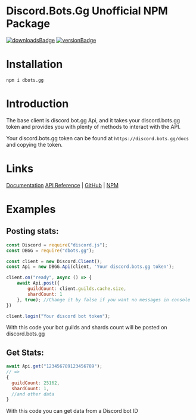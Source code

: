 # Discord.Bots.Gg Unofficial NPM Package

[![downloadsBadge](https://img.shields.io/npm/dt/dbots.gg?style=for-the-badge)](https://npmjs.com/dbots.gg)
[![versionBadge](https://img.shields.io/npm/v/dbots.gg?style=for-the-badge)](https://npmjs.com/dbots.gg)

# Installation
```shell
npm i dbots.gg
```

# Introduction
The base client is discord.bot.gg Api, and it takes your discord.<span>bots.<span>gg token and provides you with plenty of methods to interact with the API.

Your discord.<span>bots.<span>gg token can be found at `https://discord.bots.gg/docs` and copying the token.

# Links

[Documentation](https://valredstone.gitbook.io/dbots-gg)
[API Reference](https://discord.bots.gg/docs) | [GitHub](https://github.com/ValRedstone/dbots.gg) | [NPM](https://npmjs.com/package/dbots.gg)

# Examples
## Posting stats:

```js
const Discord = require("discord.js");
const DBGG = require("dbots.gg");

const client = new Discord.Client();
const Api = new DBGG.Api(client, 'Your discord.bots.gg token');

client.on("ready", async () => {
    await Api.post({
        guildCount: client.guilds.cache.size,
        shardCount: 1
    }, true); //Change it by false if you want no messages in console
})

client.login("Your discord bot token");
```

With this code your bot guilds and shards count will be posted on discord.<spam>bots.<span>gg

## Get Stats:
```js
await Api.get("123456789123456789");
// =>
{
  guildCount: 25162,
  shardCount: 1,
  //and other data
}
```

With this code you can get data from a Discord bot ID
